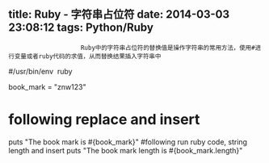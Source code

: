 title: Ruby - 字符串占位符
date: 2014-03-03 23:08:12
tags: Python/Ruby
---


						Ruby中的字符串占位符的替换值是操作字符串的常用方法，使用#进行变量或者ruby代码的求值，从而替换结果插入字符串中

#/usr/bin/env  ruby

book_mark = "znw123"
# following replace and insert
puts "The book mark is #{book_mark}"
#following run ruby code, string length and insert
puts "The book mark length is #{book_mark.length}"                                   